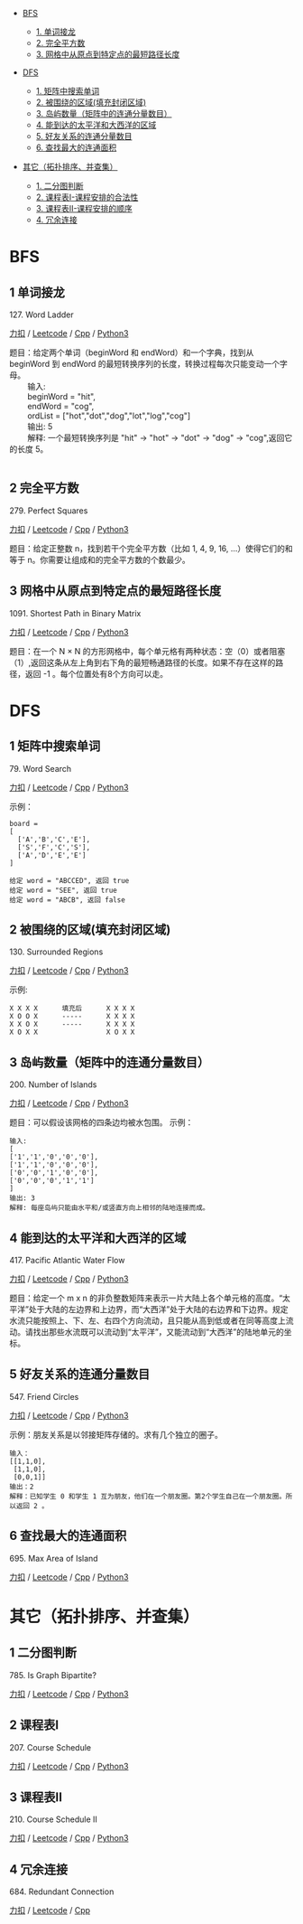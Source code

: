 <!-- GFM-TOC -->   
* [BFS](#BFS)
    * [1. 单词接龙](#1-单词接龙)
    * [2. 完全平方数](#2-完全平方数)
    * [3. 网格中从原点到特定点的最短路径长度](#3-网格中从原点到特定点的最短路径长度)   
    
* [DFS](#DFS)
    * [1. 矩阵中搜索单词](#1-矩阵中搜索单词)
    * [2. 被围绕的区域(填充封闭区域)](#2-被围绕的区域(填充封闭区域))
    * [3. 岛屿数量（矩阵中的连通分量数目）](#3-岛屿数量（矩阵中的连通分量数目）)
    * [4. 能到达的太平洋和大西洋的区域](#4-能到达的太平洋和大西洋的区域)
    * [5. 好友关系的连通分量数目](#5-好友关系的连通分量数目)
    * [6. 查找最大的连通面积](#6-查找最大的连通面积) 
    
* [其它（拓扑排序、并查集）](#其它（拓扑排序、并查集）)
    * [1. 二分图判断](#1-二分图判断)
    * [2. 课程表I-课程安排的合法性 ](#2-课程表I)
    * [3. 课程表II-课程安排的顺序 ](#3-课程表II)
    * [4. 冗余连接](#4-冗余连接)
    
<!-- GFM-TOC -->

# BFS 
## 1 单词接龙
127\. Word Ladder

[力扣](https://leetcode-cn.com/problems/word-ladder/) / [Leetcode](https://leetcode.com/problems/word-ladder/) / [Cpp](../algo_08_graph/graph_1_bfs/L127-m.cpp)
 / [Python3](../python-algorithm/algo_08_graph/graph_1_bfs/L127-m.py)  

题目：给定两个单词（beginWord 和 endWord）和一个字典，找到从 beginWord 到 endWord 的最短转换序列的长度，转换过程每次只能变动一个字母。   
&emsp;&emsp; 输入:   
&emsp;&emsp; beginWord = "hit",   
&emsp;&emsp; endWord = "cog",   
&emsp;&emsp; ordList = ["hot","dot","dog","lot","log","cog"]   
&emsp;&emsp; 输出: 5  
&emsp;&emsp; 解释: 一个最短转换序列是 "hit" -> "hot" -> "dot" -> "dog" -> "cog",返回它的长度 5。  

```cpp

```
    
## 2 完全平方数
279\. Perfect Squares

[力扣](https://leetcode-cn.com/problems/perfect-squares/) / [Leetcode](https://leetcode.com/problems/perfect-squares/) / [Cpp](../algo_08_graph/graph_1_bfs/L279-G.cpp) / [Python3](../python-algorithm/algo_08_graph/graph_1_bfs/L279-m.py)    

题目：给定正整数 n，找到若干个完全平方数（比如 1, 4, 9, 16, ...）使得它们的和等于 n。你需要让组成和的完全平方数的个数最少。  

## 3 网格中从原点到特定点的最短路径长度
1091\. Shortest Path in Binary Matrix

[力扣](https://leetcode-cn.com/problems/shortest-path-in-binary-matrix/) / [Leetcode](https://leetcode.com/shortest-path-in-binary-matrix/) / [Cpp](../algo_08_graph/graph_1_bfs/L1091-m.cpp) / [Python3](../python-algorithm/algo_08_graph/graph_1_bfs/L1091-m.py)   

题目：在一个 N × N 的方形网格中，每个单元格有两种状态：空（0）或者阻塞（1）,返回这条从左上角到右下角的最短畅通路径的长度。如果不存在这样的路径，返回 -1 。每个位置处有8个方向可以走。  

# DFS
## 1 矩阵中搜索单词
79\. Word Search

[力扣](https://leetcode-cn.com/problems/word-search/) / [Leetcode](https://leetcode.com/word-search/) / [Cpp](../algo_08_graph/graph_2_dfs/L79-m.cpp) / [Python3](../python-algorithm/algo_08_graph/graph_2_dfs/L79-m.py)   

示例：   
```   
board =   
[
  ['A','B','C','E'],
  ['S','F','C','S'],
  ['A','D','E','E']
]

给定 word = "ABCCED", 返回 true
给定 word = "SEE", 返回 true
给定 word = "ABCB", 返回 false
```   

## 2 被围绕的区域(填充封闭区域)
130\. Surrounded Regions

[力扣](https://leetcode-cn.com/problems/surrounded-regions/) / [Leetcode](https://leetcode.com/surrounded-regions/) / [Cpp](../algo_08_graph/graph_2_dfs/L130-m.cpp) / [Python3](../python-algorithm/algo_08_graph/graph_2_dfs/L130-m.py)  

示例:
```
X X X X      填充后      X X X X
X O O X      -----      X X X X
X X O X      -----      X X X X   
X O X X                 X O X X
```

## 3 岛屿数量（矩阵中的连通分量数目）
200\. Number of Islands

[力扣](https://leetcode-cn.com/problems/number-of-islands/) / [Leetcode](https://leetcode.com/number-of-islands/) / [Cpp](../algo_08_graph/graph_2_dfs/L200-m.cpp) / [Python3](../python-algorithm/algo_08_graph/graph_2_dfs/L200-m.py)   

题目：可以假设该网格的四条边均被水包围。
示例：
```
输入:
[
['1','1','0','0','0'],
['1','1','0','0','0'],
['0','0','1','0','0'],
['0','0','0','1','1']
]
输出: 3
解释: 每座岛屿只能由水平和/或竖直方向上相邻的陆地连接而成。
```

## 4 能到达的太平洋和大西洋的区域
417\. Pacific Atlantic Water Flow

[力扣](https://leetcode-cn.com/problems/pacific-atlantic-water-flow/) / [Leetcode](https://leetcode.com/pacific-atlantic-water-flow/) / [Cpp](../algo_08_graph/graph_2_dfs/L417-m.cpp) / [Python3](../python-algorithm/algo_08_graph/graph_2_dfs/L417-m.py)   

题目：给定一个 m x n 的非负整数矩阵来表示一片大陆上各个单元格的高度。“太平洋”处于大陆的左边界和上边界，而“大西洋”处于大陆的右边界和下边界。规定水流只能按照上、下、左、右四个方向流动，且只能从高到低或者在同等高度上流动。请找出那些水流既可以流动到“太平洋”，又能流动到“大西洋”的陆地单元的坐标。   

## 5 好友关系的连通分量数目
547\. Friend Circles

[力扣](https://leetcode-cn.com/problems/friend-circles/) / [Leetcode](https://leetcode.com/friend-circles/) / [Cpp](../algo_08_graph/graph_2_dfs/L547-m.cpp) / [Python3](../python-algorithm/algo_08_graph/graph_2_dfs/L547-m.py)   

示例：朋友关系是以邻接矩阵存储的。求有几个独立的圈子。   
```
输入：
[[1,1,0],
 [1,1,0],
 [0,0,1]]
输出：2 
解释：已知学生 0 和学生 1 互为朋友，他们在一个朋友圈。第2个学生自己在一个朋友圈。所以返回 2 。
```

## 6 查找最大的连通面积
695\. Max Area of Island

[力扣](https://leetcode-cn.com/problems/max-area-of-island/) / [Leetcode](https://leetcode.com/max-area-of-island/) / [Cpp](../algo_08_graph/graph_2_dfs/L695-m.cpp) / [Python3](../python-algorithm/algo_08_graph/graph_2_dfs/L695-m.py)   


# 其它（拓扑排序、并查集）
## 1 二分图判断
785\. Is Graph Bipartite?

[力扣](https://leetcode-cn.com/problems/is-graph-bipartite/) / [Leetcode](https://leetcode.com/is-graph-bipartite/) / [Cpp](../algo_08_graph/graph_3_toposort/L785-m.cpp) / [Python3](../python-algorithm/algo_08_graph/graph_3_toposort/L785-m.py)   

## 2 课程表I
207\. Course Schedule

[力扣](https://leetcode-cn.com/problems/course-schedule/) / [Leetcode](https://leetcode.com/course-schedule/) / [Cpp](../algo_08_graph/graph_3_toposort/L207-m.cpp) / [Python3](../python-algorithm/algo_08_graph/graph_3_toposort/L207-m.py)   

## 3 课程表II
210\. Course Schedule II

[力扣](https://leetcode-cn.com/problems/course-schedule-ii/) / [Leetcode](https://leetcode.com/course-schedule-ii/) / [Cpp](../algo_08_graph/graph_3_toposort/L210-m.cpp) / [Python3](../python-algorithm/algo_08_graph/graph_3_toposort/L210-m.py)   

## 4 冗余连接
684\. Redundant Connection

[力扣](https://leetcode-cn.com/problems/redundant-connection/) / [Leetcode](https://leetcode.com/redundant-connection/) / [Cpp](../algo_08_graph/graph_3_toposort/L684-m.cpp)


